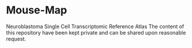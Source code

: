 # Mouse-Map
Neuroblastoma Single Cell Transcriptomic Reference Atlas
The content of this repository have been kept private and can be shared upon reasonable request.
